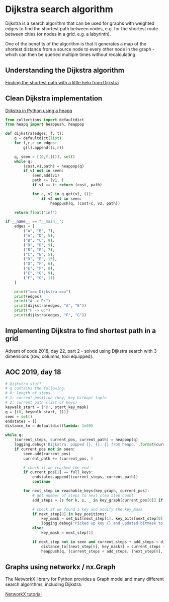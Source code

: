 # Dijkstra search algorithm

Dijkstra is a search algorithm that can be used for graphs with weighted edges to find the shortest path between nodes, e.g. for the shortest route between cities (or nodes in a grid, e.g. a labyrinth).

One of the benefits of the algorithm is that it generates a map of the shortest distance from a source node to every other node in the graph - which can then be queried multiple times without recalculating.

## Understanding the Dijkstra algorithm

[Finding the shortest path with a little help from Dijkstra](https://medium.com/basecs/finding-the-shortest-path-with-a-little-help-from-dijkstra-613149fbdc8e)

## Clean Dijkstra implementation

[Dijkstra in Python using a heapq](https://gist.github.com/kryptek/b12775509abf86f90c3078ae88d9538b)

```python
from collections import defaultdict
from heapq import heappush, heappop

def dijkstra(edges, f, t):
    g = defaultdict(list)
    for l,r,c in edges:
        g[l].append((c,r))

    q, seen = [(0,f,())], set()
    while q:
        (cost,v1,path) = heappop(q)
        if v1 not in seen:
            seen.add(v1)
            path += (v1, )
            if v1 == t: return (cost, path)

            for c, v2 in g.get(v1, ()):
                if v2 not in seen:
                    heappush(q, (cost+c, v2, path))

    return float("inf")

if __name__ == "__main__":
    edges = [
        ("A", "B", 7),
        ("A", "D", 5),
        ("B", "C", 8),
        ("B", "D", 9),
        ("B", "E", 7),
        ("C", "E", 5),
        ("D", "E", 15),
        ("D", "F", 6),
        ("E", "F", 8),
        ("E", "G", 9),
        ("F", "G", 11)
    ]

    print("=== Dijkstra ===")
    print(edges)
    print("A -> E:")
    print(dijkstra(edges, "A", "E"))
    print("F -> G:")
    print(dijkstra(edges, "F", "G"))
```

## Implementing Dijkstra to find shortest path in a grid

Advent of code 2018, day 22, part 2 - solved using Dijkstra search with 3 dimensions (row, columns, tool equipped).

## AOC 2019, day 18

```python
# Dijkstra stuff
# q contains the following:
# 0: length of steps
# 1: current position (key, key bitmap) tuple
# 2: current path (list of keys)
keywalk_start = ('@', start_key_mask)
q = [(0, keywalk_start, ())]
seen = set()
endstates = []
distance_to = defaultdict(lambda: 1e09)

while q:
    (current_steps, current_pos, current_path) = heappop(q)
    logging.debug('Dijkstra: popped {}, {}, {} from heapq.'.format(current_steps, current_pos, current_path))
    if current_pos not in seen:
        seen.add(current_pos)
        current_path += (current_pos, )

        # check if we reached the end
        if current_pos[1] == full_keys:
            endstates.append((current_steps, current_path))
            continue

        for next_step in reachable_keys(key_graph, current_pos):
            # get number of steps to next_step step count
            add_steps = [s for k, s, _ in key_graph[current_pos[0]] if k == next_step[0]][0]

            # check if we found a key and modify the key_mask
            if next_step[0] in key_positions:
                key_mask = set_bit(next_step[1], key_bits[next_step[0]])
                logging.debug('Picked up key {} and updated bitmask to {}'.format(next_step[0], key_mask))
            else:
                key_mask = next_step[1]

            if next_step not in seen and current_steps + add_steps < distance_to[(next_step[0], key_mask)]: ##### record distance per state and compare if we found a shorter state (only then push onto queue)
                distance_to[(next_step[0], key_mask)] = current_steps + add_steps
                heappush(q, (current_steps + add_steps, (next_step[0], key_mask), current_path))

```

## Graphs using networkx / nx.Graph

The NetworkX library for Python provides a Graph model and many different search algorithms, including Dijkstra.

[NetworkX tutorial](https://networkx.github.io/documentation/stable/tutorial.html)
